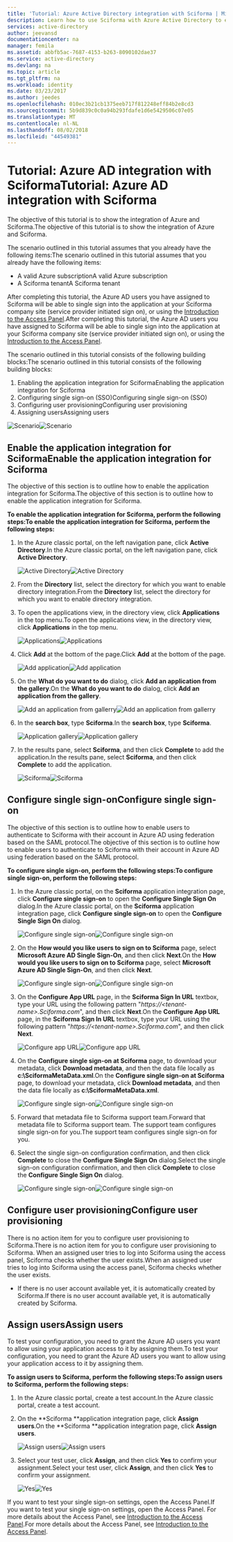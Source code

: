 ```yaml
---
title: 'Tutorial: Azure Active Directory integration with Sciforma | Microsoft Docs'
description: Learn how to use Sciforma with Azure Active Directory to enable single sign-on, automated provisioning, and more!
services: active-directory
author: jeevansd
documentationcenter: na
manager: femila
ms.assetid: abbfb5ac-7687-4153-b263-8090102dae37
ms.service: active-directory
ms.devlang: na
ms.topic: article
ms.tgt_pltfrm: na
ms.workload: identity
ms.date: 03/23/2017
ms.author: jeedes
ms.openlocfilehash: 010ec3b21cb1375eeb717f812248eff84b2e8cd3
ms.sourcegitcommit: 5b9d839c0c0a94b293fdafe1d6e5429506c07e05
ms.translationtype: MT
ms.contentlocale: nl-NL
ms.lasthandoff: 08/02/2018
ms.locfileid: "44549381"
---
```

# <a name="tutorial-azure-ad-integration-with-sciforma"></a><span data-ttu-id="9dbc8-103">Tutorial: Azure AD integration with Sciforma</span><span class="sxs-lookup"><span data-stu-id="9dbc8-103">Tutorial: Azure AD integration with Sciforma</span></span>
<span data-ttu-id="9dbc8-104">The objective of this tutorial is to show the integration of Azure and Sciforma.</span><span class="sxs-lookup"><span data-stu-id="9dbc8-104">The objective of this tutorial is to show the integration of Azure and Sciforma.</span></span>  

<span data-ttu-id="9dbc8-105">The scenario outlined in this tutorial assumes that you already have the following items:</span><span class="sxs-lookup"><span data-stu-id="9dbc8-105">The scenario outlined in this tutorial assumes that you already have the following items:</span></span>

* <span data-ttu-id="9dbc8-106">A valid Azure subscription</span><span class="sxs-lookup"><span data-stu-id="9dbc8-106">A valid Azure subscription</span></span>
* <span data-ttu-id="9dbc8-107">A Sciforma tenant</span><span class="sxs-lookup"><span data-stu-id="9dbc8-107">A Sciforma tenant</span></span>

<span data-ttu-id="9dbc8-108">After completing this tutorial, the Azure AD users you have assigned to Sciforma will be able to single sign into the application at your Sciforma company site (service provider initiated sign on), or using the [Introduction to the Access Panel](active-directory-saas-access-panel-introduction.md).</span><span class="sxs-lookup"><span data-stu-id="9dbc8-108">After completing this tutorial, the Azure AD users you have assigned to Sciforma will be able to single sign into the application at your Sciforma company site (service provider initiated sign on), or using the [Introduction to the Access Panel](active-directory-saas-access-panel-introduction.md).</span></span>

<span data-ttu-id="9dbc8-109">The scenario outlined in this tutorial consists of the following building blocks:</span><span class="sxs-lookup"><span data-stu-id="9dbc8-109">The scenario outlined in this tutorial consists of the following building blocks:</span></span>

1. <span data-ttu-id="9dbc8-110">Enabling the application integration for Sciforma</span><span class="sxs-lookup"><span data-stu-id="9dbc8-110">Enabling the application integration for Sciforma</span></span>
2. <span data-ttu-id="9dbc8-111">Configuring single sign-on (SSO)</span><span class="sxs-lookup"><span data-stu-id="9dbc8-111">Configuring single sign-on (SSO)</span></span>
3. <span data-ttu-id="9dbc8-112">Configuring user provisioning</span><span class="sxs-lookup"><span data-stu-id="9dbc8-112">Configuring user provisioning</span></span>
4. <span data-ttu-id="9dbc8-113">Assigning users</span><span class="sxs-lookup"><span data-stu-id="9dbc8-113">Assigning users</span></span>

<span data-ttu-id="9dbc8-114">![Scenario](https://docstestmedia1.blob.core.windows.net/azure-media/articles/active-directory/media/active-directory-saas-sciforma-tutorial/IC777369.png "Scenario")</span><span class="sxs-lookup"><span data-stu-id="9dbc8-114">![Scenario](https://docstestmedia1.blob.core.windows.net/azure-media/articles/active-directory/media/active-directory-saas-sciforma-tutorial/IC777369.png "Scenario")</span></span>

## <a name="enable-the-application-integration-for-sciforma"></a><span data-ttu-id="9dbc8-115">Enable the application integration for Sciforma</span><span class="sxs-lookup"><span data-stu-id="9dbc8-115">Enable the application integration for Sciforma</span></span>
<span data-ttu-id="9dbc8-116">The objective of this section is to outline how to enable the application integration for Sciforma.</span><span class="sxs-lookup"><span data-stu-id="9dbc8-116">The objective of this section is to outline how to enable the application integration for Sciforma.</span></span>

<span data-ttu-id="9dbc8-117">**To enable the application integration for Sciforma, perform the following steps:**</span><span class="sxs-lookup"><span data-stu-id="9dbc8-117">**To enable the application integration for Sciforma, perform the following steps:**</span></span>

1. <span data-ttu-id="9dbc8-118">In the Azure classic portal, on the left navigation pane, click **Active Directory**.</span><span class="sxs-lookup"><span data-stu-id="9dbc8-118">In the Azure classic portal, on the left navigation pane, click **Active Directory**.</span></span>
   
    <span data-ttu-id="9dbc8-119">![Active Directory](https://docstestmedia1.blob.core.windows.net/azure-media/articles/active-directory/media/active-directory-saas-sciforma-tutorial/IC700993.png "Active Directory")</span><span class="sxs-lookup"><span data-stu-id="9dbc8-119">![Active Directory](https://docstestmedia1.blob.core.windows.net/azure-media/articles/active-directory/media/active-directory-saas-sciforma-tutorial/IC700993.png "Active Directory")</span></span>
2. <span data-ttu-id="9dbc8-120">From the **Directory** list, select the directory for which you want to enable directory integration.</span><span class="sxs-lookup"><span data-stu-id="9dbc8-120">From the **Directory** list, select the directory for which you want to enable directory integration.</span></span>
3. <span data-ttu-id="9dbc8-121">To open the applications view, in the directory view, click **Applications** in the top menu.</span><span class="sxs-lookup"><span data-stu-id="9dbc8-121">To open the applications view, in the directory view, click **Applications** in the top menu.</span></span>
   
    <span data-ttu-id="9dbc8-122">![Applications](https://docstestmedia1.blob.core.windows.net/azure-media/articles/active-directory/media/active-directory-saas-sciforma-tutorial/IC700994.png "Applications")</span><span class="sxs-lookup"><span data-stu-id="9dbc8-122">![Applications](https://docstestmedia1.blob.core.windows.net/azure-media/articles/active-directory/media/active-directory-saas-sciforma-tutorial/IC700994.png "Applications")</span></span>

4. <span data-ttu-id="9dbc8-123">Click **Add** at the bottom of the page.</span><span class="sxs-lookup"><span data-stu-id="9dbc8-123">Click **Add** at the bottom of the page.</span></span>
   
    <span data-ttu-id="9dbc8-124">![Add application](https://docstestmedia1.blob.core.windows.net/azure-media/articles/active-directory/media/active-directory-saas-sciforma-tutorial/IC749321.png "Add application")</span><span class="sxs-lookup"><span data-stu-id="9dbc8-124">![Add application](https://docstestmedia1.blob.core.windows.net/azure-media/articles/active-directory/media/active-directory-saas-sciforma-tutorial/IC749321.png "Add application")</span></span>

5. <span data-ttu-id="9dbc8-125">On the **What do you want to do** dialog, click **Add an application from the gallery**.</span><span class="sxs-lookup"><span data-stu-id="9dbc8-125">On the **What do you want to do** dialog, click **Add an application from the gallery**.</span></span>
   
    <span data-ttu-id="9dbc8-126">![Add an application from gallerry](https://docstestmedia1.blob.core.windows.net/azure-media/articles/active-directory/media/active-directory-saas-sciforma-tutorial/IC749322.png "Add an application from gallerry")</span><span class="sxs-lookup"><span data-stu-id="9dbc8-126">![Add an application from gallerry](https://docstestmedia1.blob.core.windows.net/azure-media/articles/active-directory/media/active-directory-saas-sciforma-tutorial/IC749322.png "Add an application from gallerry")</span></span>

6. <span data-ttu-id="9dbc8-127">In the **search box**, type **Sciforma**.</span><span class="sxs-lookup"><span data-stu-id="9dbc8-127">In the **search box**, type **Sciforma**.</span></span>
   
    <span data-ttu-id="9dbc8-128">![Application gallery](https://docstestmedia1.blob.core.windows.net/azure-media/articles/active-directory/media/active-directory-saas-sciforma-tutorial/IC777370.png "Application gallery")</span><span class="sxs-lookup"><span data-stu-id="9dbc8-128">![Application gallery](https://docstestmedia1.blob.core.windows.net/azure-media/articles/active-directory/media/active-directory-saas-sciforma-tutorial/IC777370.png "Application gallery")</span></span>

7. <span data-ttu-id="9dbc8-129">In the results pane, select **Sciforma**, and then click **Complete** to add the application.</span><span class="sxs-lookup"><span data-stu-id="9dbc8-129">In the results pane, select **Sciforma**, and then click **Complete** to add the application.</span></span>
   
    <span data-ttu-id="9dbc8-130">![Sciforma](https://docstestmedia1.blob.core.windows.net/azure-media/articles/active-directory/media/active-directory-saas-sciforma-tutorial/IC777371.png "Sciforma")</span><span class="sxs-lookup"><span data-stu-id="9dbc8-130">![Sciforma](https://docstestmedia1.blob.core.windows.net/azure-media/articles/active-directory/media/active-directory-saas-sciforma-tutorial/IC777371.png "Sciforma")</span></span>
   
## <a name="configure-single-sign-on"></a><span data-ttu-id="9dbc8-131">Configure single sign-on</span><span class="sxs-lookup"><span data-stu-id="9dbc8-131">Configure single sign-on</span></span>

<span data-ttu-id="9dbc8-132">The objective of this section is to outline how to enable users to authenticate to Sciforma with their account in Azure AD using federation based on the SAML protocol.</span><span class="sxs-lookup"><span data-stu-id="9dbc8-132">The objective of this section is to outline how to enable users to authenticate to Sciforma with their account in Azure AD using federation based on the SAML protocol.</span></span>

<span data-ttu-id="9dbc8-133">**To configure single sign-on, perform the following steps:**</span><span class="sxs-lookup"><span data-stu-id="9dbc8-133">**To configure single sign-on, perform the following steps:**</span></span>

1. <span data-ttu-id="9dbc8-134">In the Azure classic portal, on the **Sciforma** application integration page, click **Configure single sign-on** to open the **Configure Single Sign On** dialog.</span><span class="sxs-lookup"><span data-stu-id="9dbc8-134">In the Azure classic portal, on the **Sciforma** application integration page, click **Configure single sign-on** to open the **Configure Single Sign On** dialog.</span></span>
   
    <span data-ttu-id="9dbc8-135">![Configure single sign-on](https://docstestmedia1.blob.core.windows.net/azure-media/articles/active-directory/media/active-directory-saas-sciforma-tutorial/IC777372.png "Configure single sign-on")</span><span class="sxs-lookup"><span data-stu-id="9dbc8-135">![Configure single sign-on](https://docstestmedia1.blob.core.windows.net/azure-media/articles/active-directory/media/active-directory-saas-sciforma-tutorial/IC777372.png "Configure single sign-on")</span></span>

2. <span data-ttu-id="9dbc8-136">On the **How would you like users to sign on to Sciforma** page, select **Microsoft Azure AD Single Sign-On**, and then click **Next**.</span><span class="sxs-lookup"><span data-stu-id="9dbc8-136">On the **How would you like users to sign on to Sciforma** page, select **Microsoft Azure AD Single Sign-On**, and then click **Next**.</span></span>
   
    <span data-ttu-id="9dbc8-137">![Configure single sign-on](https://docstestmedia1.blob.core.windows.net/azure-media/articles/active-directory/media/active-directory-saas-sciforma-tutorial/IC777373.png "Configure single sign-on")</span><span class="sxs-lookup"><span data-stu-id="9dbc8-137">![Configure single sign-on](https://docstestmedia1.blob.core.windows.net/azure-media/articles/active-directory/media/active-directory-saas-sciforma-tutorial/IC777373.png "Configure single sign-on")</span></span>

3. <span data-ttu-id="9dbc8-138">On the **Configure App URL** page, in the **Sciforma Sign In URL** textbox, type your URL using the following pattern "*https://\<tenant-name\>.Sciforma.com*", and then click **Next**.</span><span class="sxs-lookup"><span data-stu-id="9dbc8-138">On the **Configure App URL** page, in the **Sciforma Sign In URL** textbox, type your URL using the following pattern "*https://\<tenant-name\>.Sciforma.com*", and then click **Next**.</span></span>
   
    <span data-ttu-id="9dbc8-139">![Configure app URL](https://docstestmedia1.blob.core.windows.net/azure-media/articles/active-directory/media/active-directory-saas-sciforma-tutorial/IC777374.png "Configure app URL")</span><span class="sxs-lookup"><span data-stu-id="9dbc8-139">![Configure app URL](https://docstestmedia1.blob.core.windows.net/azure-media/articles/active-directory/media/active-directory-saas-sciforma-tutorial/IC777374.png "Configure app URL")</span></span>

4. <span data-ttu-id="9dbc8-140">On the **Configure single sign-on at Sciforma** page, to download your metadata, click **Download metadata**, and then the data file locally as **c:\\SciformaMetaData.xml**.</span><span class="sxs-lookup"><span data-stu-id="9dbc8-140">On the **Configure single sign-on at Sciforma** page, to download your metadata, click **Download metadata**, and then the data file locally as **c:\\SciformaMetaData.xml**.</span></span>
   
    <span data-ttu-id="9dbc8-141">![Configure single sign-on](https://docstestmedia1.blob.core.windows.net/azure-media/articles/active-directory/media/active-directory-saas-sciforma-tutorial/IC777375.png "Configure single sign-on")</span><span class="sxs-lookup"><span data-stu-id="9dbc8-141">![Configure single sign-on](https://docstestmedia1.blob.core.windows.net/azure-media/articles/active-directory/media/active-directory-saas-sciforma-tutorial/IC777375.png "Configure single sign-on")</span></span>

5. <span data-ttu-id="9dbc8-142">Forward that metadata file to Sciforma support team.</span><span class="sxs-lookup"><span data-stu-id="9dbc8-142">Forward that metadata file to Sciforma support team.</span></span> <span data-ttu-id="9dbc8-143">The support team configures single sign-on for you.</span><span class="sxs-lookup"><span data-stu-id="9dbc8-143">The support team configures single sign-on for you.</span></span>

6. <span data-ttu-id="9dbc8-144">Select the single sign-on configuration confirmation, and then click **Complete** to close the **Configure Single Sign On** dialog.</span><span class="sxs-lookup"><span data-stu-id="9dbc8-144">Select the single sign-on configuration confirmation, and then click **Complete** to close the **Configure Single Sign On** dialog.</span></span>
   
    <span data-ttu-id="9dbc8-145">![Configure single sign-on](https://docstestmedia1.blob.core.windows.net/azure-media/articles/active-directory/media/active-directory-saas-sciforma-tutorial/IC777376.png "Configure single sign-on")</span><span class="sxs-lookup"><span data-stu-id="9dbc8-145">![Configure single sign-on](https://docstestmedia1.blob.core.windows.net/azure-media/articles/active-directory/media/active-directory-saas-sciforma-tutorial/IC777376.png "Configure single sign-on")</span></span>
   
## <a name="configure-user-provisioning"></a><span data-ttu-id="9dbc8-146">Configure user provisioning</span><span class="sxs-lookup"><span data-stu-id="9dbc8-146">Configure user provisioning</span></span>

<span data-ttu-id="9dbc8-147">There is no action item for you to configure user provisioning to Sciforma.</span><span class="sxs-lookup"><span data-stu-id="9dbc8-147">There is no action item for you to configure user provisioning to Sciforma.</span></span> <span data-ttu-id="9dbc8-148">When an assigned user tries to log into Sciforma using the access panel, Sciforma checks whether the user exists.</span><span class="sxs-lookup"><span data-stu-id="9dbc8-148">When an assigned user tries to log into Sciforma using the access panel, Sciforma checks whether the user exists.</span></span>  

* <span data-ttu-id="9dbc8-149">If there is no user account available yet, it is automatically created by Sciforma.</span><span class="sxs-lookup"><span data-stu-id="9dbc8-149">If there is no user account available yet, it is automatically created by Sciforma.</span></span>

## <a name="assign-users"></a><span data-ttu-id="9dbc8-150">Assign users</span><span class="sxs-lookup"><span data-stu-id="9dbc8-150">Assign users</span></span>
<span data-ttu-id="9dbc8-151">To test your configuration, you need to grant the Azure AD users you want to allow using your application access to it by assigning them.</span><span class="sxs-lookup"><span data-stu-id="9dbc8-151">To test your configuration, you need to grant the Azure AD users you want to allow using your application access to it by assigning them.</span></span>

<span data-ttu-id="9dbc8-152">**To assign users to Sciforma, perform the following steps:**</span><span class="sxs-lookup"><span data-stu-id="9dbc8-152">**To assign users to Sciforma, perform the following steps:**</span></span>

1. <span data-ttu-id="9dbc8-153">In the Azure classic portal, create a test account.</span><span class="sxs-lookup"><span data-stu-id="9dbc8-153">In the Azure classic portal, create a test account.</span></span>
2. <span data-ttu-id="9dbc8-154">On the \*\*Sciforma \*\*application integration page, click **Assign users**.</span><span class="sxs-lookup"><span data-stu-id="9dbc8-154">On the \*\*Sciforma \*\*application integration page, click **Assign users**.</span></span>
   
    <span data-ttu-id="9dbc8-155">![Assign users](https://docstestmedia1.blob.core.windows.net/azure-media/articles/active-directory/media/active-directory-saas-sciforma-tutorial/IC777377.png "Assign users")</span><span class="sxs-lookup"><span data-stu-id="9dbc8-155">![Assign users](https://docstestmedia1.blob.core.windows.net/azure-media/articles/active-directory/media/active-directory-saas-sciforma-tutorial/IC777377.png "Assign users")</span></span>
3. <span data-ttu-id="9dbc8-156">Select your test user, click **Assign**, and then click **Yes** to confirm your assignment.</span><span class="sxs-lookup"><span data-stu-id="9dbc8-156">Select your test user, click **Assign**, and then click **Yes** to confirm your assignment.</span></span>
   
    <span data-ttu-id="9dbc8-157">![Yes](https://docstestmedia1.blob.core.windows.net/azure-media/articles/active-directory/media/active-directory-saas-sciforma-tutorial/IC767830.png "Yes")</span><span class="sxs-lookup"><span data-stu-id="9dbc8-157">![Yes](https://docstestmedia1.blob.core.windows.net/azure-media/articles/active-directory/media/active-directory-saas-sciforma-tutorial/IC767830.png "Yes")</span></span>

<span data-ttu-id="9dbc8-158">If you want to test your single sign-on settings, open the Access Panel.</span><span class="sxs-lookup"><span data-stu-id="9dbc8-158">If you want to test your single sign-on settings, open the Access Panel.</span></span> <span data-ttu-id="9dbc8-159">For more details about the Access Panel, see [Introduction to the Access Panel](active-directory-saas-access-panel-introduction.md).</span><span class="sxs-lookup"><span data-stu-id="9dbc8-159">For more details about the Access Panel, see [Introduction to the Access Panel](active-directory-saas-access-panel-introduction.md).</span></span>
















